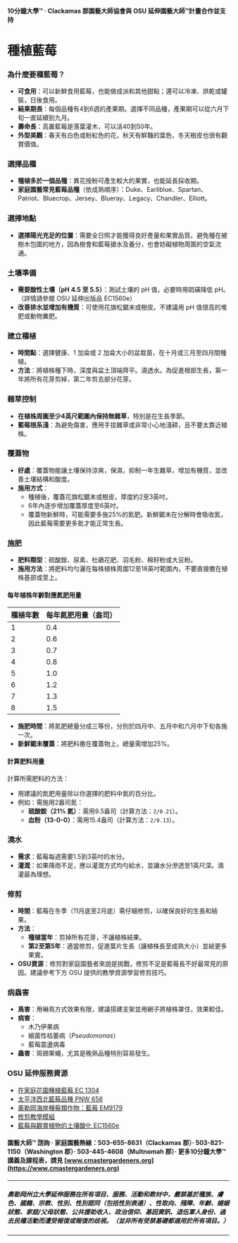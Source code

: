 #### 10分鐘大學™ · Clackamas 郡園藝大師協會與 OSU 延伸園藝大師™計畫合作並支持

# 種植藍莓

### 為什麼要種藍莓？
- **可食用**：可以新鮮食用藍莓，也能做成派和其他甜點；還可以冷凍、烘乾或罐裝，日後食用。
- **結果期長**：每個品種有4到6週的產果期。選擇不同品種，產果期可以從六月下旬一直延續到九月。
- **壽命長**：高叢藍莓是落葉灌木，可以活40到50年。
- **外型美觀**：春天有白色或粉紅色的花，秋天有鮮豔的葉色，冬天樹皮也很有觀賞價值。

### 選擇品種
- **種植多於一個品種**：異花授粉可產生較大的果實，也能延長採收期。
- **家庭園藝常見藍莓品種**（依成熟順序）：Duke、Earliblue、Spartan、Patriot、Bluecrop、Jersey、Blueray、Legacy、Chandler、Elliott。

### 選擇地點
- **選擇陽光充足的位置**：需要全日照才能獲得良好產量和果實品質。避免種在被樹木包圍的地方，因為樹會和藍莓搶水及養分，也會妨礙植物周圍的空氣流通。

### 土壤準備
- **需要酸性土壤（pH 4.5 至 5.5）**：測試土壤的 pH 值，必要時用硫磺降低 pH。（詳情請參閱 OSU 延伸出版品 EC1560e）
- **改善排水並增加有機質**：可使用花旗松鋸末或樹皮。不建議用 pH 值很高的堆肥或動物糞肥。

### 建立種植
- **時間點**：選擇健康、1 加侖或 2 加侖大小的盆栽苗，在十月或三月至四月間種植。
- **方法**：將植株種下時，深度與盆土頂端齊平。澆透水。為促進根部生長，第一年將所有花芽剪掉，第二年剪去部分花芽。

### 雜草控制
- **在植株周圍至少4英尺範圍內保持無雜草**，特別是在生長季節。
- **藍莓根系淺**：為避免傷害，應用手拔雜草或非常小心地淺耕，且不要太靠近植株。

### 覆蓋物
- **好處**：覆蓋物能讓土壤保持涼爽，保濕，抑制一年生雜草，增加有機質，並改善土壤結構和酸度。
- **施用方式**：
  - 種植後，覆蓋花旗松鋸末或樹皮，厚度約2至3英吋。
  - 6年內逐步增加覆蓋厚度至6英吋。
  - 覆蓋物新鮮時，可能需要多施25%的氮肥。新鮮鋸末在分解時會吸收氮，因此藍莓需要更多氮才能正常生長。

### 施肥
- **肥料類型**：硫酸銨、尿素、杜鵑花肥、羽毛粉、棉籽粉或大豆粉。
- **施用方法**：將肥料均勻灑在每株植株周圍12至18英吋範圍內，不要直接撒在植株基部或莖上。

#### 每年植株年齡對應氮肥用量

| 種植年數 | 每年氮肥用量（盎司） |
|----------|----------------------|
| 1        | 0.4                  |
| 2        | 0.6                  |
| 3        | 0.7                  |
| 4        | 0.8                  |
| 5        | 1.0                  |
| 6        | 1.2                  |
| 7        | 1.3                  |
| 8        | 1.5                  |

- **施肥時間**：將氮肥總量分成三等份，分別於四月中、五月中和六月中下旬各施一次。
- **新鮮鋸末覆蓋**：將肥料撒在覆蓋物上，總量需增加25%。

#### 計算肥料用量

計算所需肥料的方法：
- 用建議的氮肥用量除以你選擇的肥料中氮的百分比。
- 例如：需施用2盎司氮：
  - **硫酸銨（21% 氮）**：需用9.5盎司（計算方法：`2/0.21`）。
  - **血粉（13-0-0）**：需用15.4盎司（計算方法：`2/0.13`）。

### 澆水
- **需求**：藍莓每週需要1.5到3英吋的水分。
- **灌溉**：如果降雨不足，應以灌溉方式均勻給水，並讓水分滲透至1英尺深。滴灌最為理想。

### 修剪
- **時間**：藍莓在冬季（11月底至2月底）需仔細修剪，以確保良好的生長和結果。
- **方法**：
  - **種植當年**：剪掉所有花芽，不讓植株結果。
  - **第2至第5年**：適當修剪，促進葉片生長（讓植株長至成熟大小）並結更多果實。
- **OSU資源**：修剪對家庭園藝者來說是挑戰，修剪不足是藍莓長不好最常見的原因。建議參考下方 OSU 提供的教學資源學習修剪技巧。

### 病蟲害
- **鳥害**：用嚇鳥方式效果有限，建議搭建支架並用網子將植株罩住，效果較佳。
- **病害**：
  - 木乃伊果病
  - 細菌性枯萎病（*Pseudomonas*）
  - 藍莓震盪病毒
- **蟲害**：斑翅果蠅，尤其是晚熟品種特別容易發生。

### OSU 延伸服務資源
- [在家庭花園種植藍莓 EC 1304](https://catalog.extension.oregonstate.edu/)
- [太平洋西北藍莓品種 PNW 656](https://catalog.extension.oregonstate.edu/)
- [奧勒岡海岸種莓類作物：藍莓 EM9179](https://catalog.extension.oregonstate.edu/)
- [修剪教學模組](https://workspace.oregonstate.edu/course/pruning-blueberries?hsLang=en)
- [藍莓與觀賞植物的土壤酸化 EC1560e](https://catalog.extension.oregonstate.edu/)

#### 園藝大師™ 諮詢 · 家庭園藝熱線：503-655-8631（Clackamas 郡）· 503-821-1150（Washington 郡）· 503-445-4608（Multnomah 郡）· 更多10分鐘大學™講義及課程表，請見 [www.cmastergardeners.org](https://www.cmastergardeners.org)

---

##### 奧勒岡州立大學延伸服務在所有項目、服務、活動和教材中，嚴禁基於種族、膚色、國籍、宗教、性別、性別認同（包括性別表達）、性取向、殘障、年齡、婚姻狀態、家庭/父母狀態、公共援助收入、政治信仰、基因資訊、退伍軍人身份、過去民權活動而遭受報復或報復的歧視。（並非所有受禁基礎都適用於所有項目。）
---